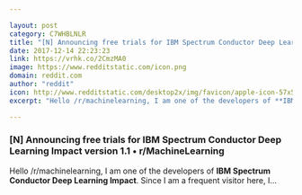 ```yaml
---

layout: post
category: C7WHBLNLR
title: "[N] Announcing free trials for IBM Spectrum Conductor Deep Learning Impact version 1.1 • r/MachineLearning"
date: 2017-12-14 22:23:23
link: https://vrhk.co/2CmzMA0
image: https://www.redditstatic.com/icon.png
domain: reddit.com
author: "reddit"
icon: http://www.redditstatic.com/desktop2x/img/favicon/apple-icon-57x57.png
excerpt: "Hello /r/machinelearning, I am one of the developers of **IBM Spectrum Conductor Deep Learning Impact**. Since I am a frequent visitor here, I..."

---
```


### [N] Announcing free trials for IBM Spectrum Conductor Deep Learning Impact version 1.1 • r/MachineLearning

Hello /r/machinelearning, I am one of the developers of **IBM Spectrum Conductor Deep Learning Impact**. Since I am a frequent visitor here, I...